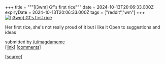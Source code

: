 +++
title = """[i3wm] Gf's first rice"""
date = 2024-10-13T20:06:33.000Z
expiryDate = 2024-10-13T20:06:33.000Z
tags = ["reddit","wm"]
+++
[![[i3wm] Gf's first rice](https://b.thumbs.redditmedia.com/2Zkt51ZxCox6NLpCpHnUXPsojFBg6AVmRVzNeQse8tI.jpg "[i3wm] Gf's first rice")](https://www.reddit.com/r/unixporn/comments/1g2yixy/i3wm_gfs_first_rice/)

Her first rice, she's not really proud of it but i like it Open to suggestions and ideas

submitted by [/u/magdameme](https://www.reddit.com/user/magdameme)  
[\[link\]](https://www.reddit.com/gallery/1g2yixy) [\[comments\]](https://www.reddit.com/r/unixporn/comments/1g2yixy/i3wm_gfs_first_rice/)

[[source]](https://www.reddit.com/r/unixporn/comments/1g2yixy/i3wm_gfs_first_rice/)
